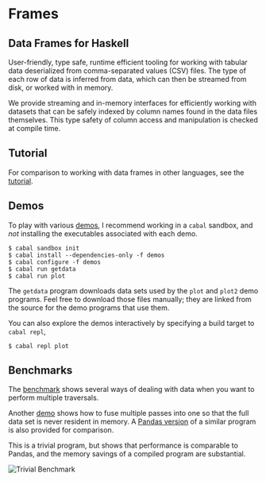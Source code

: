 # Frames
## Data Frames for Haskell

User-friendly, type safe, runtime efficient tooling for working with
tabular data deserialized from comma-separated values (CSV) files. The
type of each row of data is inferred from data, which can then be
streamed from disk, or worked with in memory.

We provide streaming and in-memory interfaces for efficiently working
with datasets that can be safely indexed by column names found in the
data files themselves. This type safety of column access and
manipulation is checked at compile time.

## Tutorial
For comparison to working with data frames in other languages, see the
[tutorial](http://acowley.github.io/Frames/).

## Demos
To play with various
[demos](https://github.com/acowley/Frames/tree/master/demo), I
recommend working in a `cabal` sandbox, and *not* installing the
executables associated with each demo.

```
$ cabal sandbox init
$ cabal install --dependencies-only -f demos
$ cabal configure -f demos
$ cabal run getdata
$ cabal run plot
```

The `getdata` program downloads data sets used by the `plot` and
`plot2` demo programs. Feel free to download those files manually;
they are linked from the source for the demo programs that use them.

You can also explore the demos interactively by specifying a build
target to `cabal repl`,

```
$ cabal repl plot
```

## Benchmarks
The [benchmark](benchmarks/InsuranceBench.hs) shows several ways of
dealing with data when you want to perform multiple traversals.

Another [demo](benchmarks/BenchDemo.hs) shows how to fuse multiple
passes into one so that the full data set is never resident in
memory. A [Pandas version](benchmarks/panda.py) of a similar program
is also provided for comparison.

This is a trivial program, but shows that performance is comparable to
Pandas, and the memory savings of a compiled program are substantial.

![Trivial Benchmark](https://pbs.twimg.com/media/B71az_CCUAAgscq.png:large)

